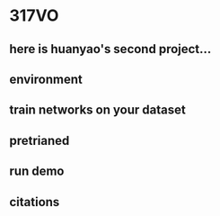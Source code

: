 # 317VO

## here is huanyao's second project...

## environment

## train networks on your dataset

## pretrianed

## run demo

## citations